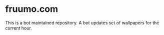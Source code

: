 # fruumo.com

This is a bot maintained repository. A bot updates set of wallpapers for the current hour.
